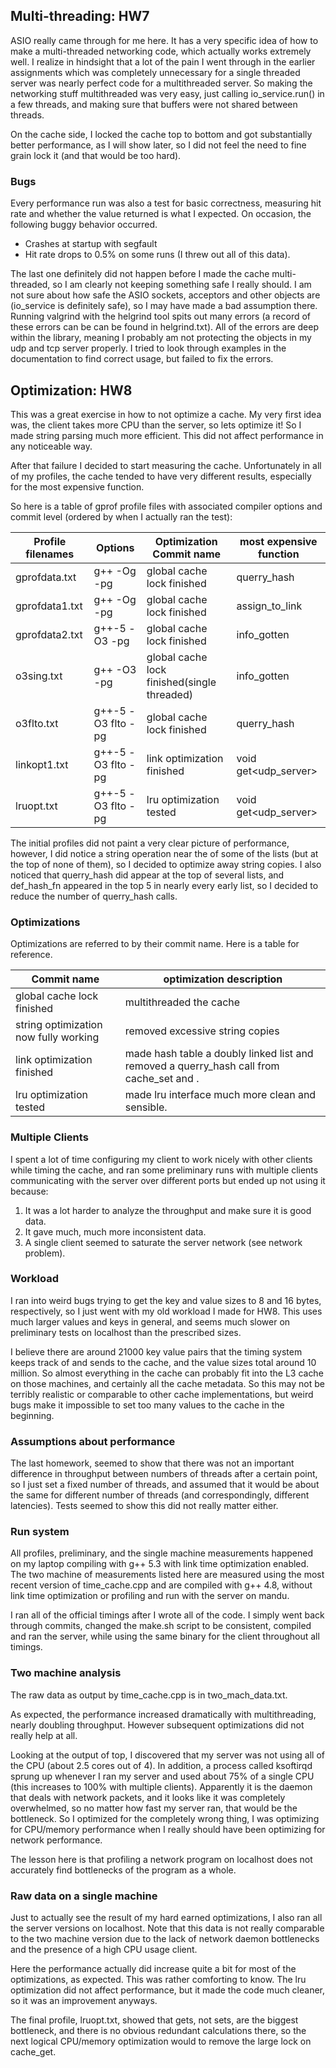 ## Multi-threading: HW7

ASIO really came through for me here. It has a very specific idea of how to make a multi-threaded networking code, which actually works extremely well. I realize in hindsight that a lot of the pain I went through in the earlier assignments which was completely unnecessary for a single threaded server was nearly perfect code for a multithreaded server. So making the networking stuff multithreaded was very easy, just calling io_service.run() in a few threads, and making sure that buffers were not shared between threads.

On the cache side, I locked the cache top to bottom and got substantially better performance, as I will show later, so I did not feel the need to fine grain lock it (and that would be too hard).

### Bugs

Every performance run was also a test for basic correctness, measuring hit rate and whether the value returned is what I expected. On occasion, the following buggy behavior occurred.

* Crashes at startup with segfault
* Hit rate drops to 0.5% on some runs (I threw out all of this data).

The last one definitely did not happen before I made the cache multi-threaded, so I am clearly not keeping something safe I really should.  I am not sure about how safe the ASIO sockets, acceptors and other objects are (io_service is definitely safe), so I may have made a bad assumption there. Running valgrind with the helgrind tool spits out many errors (a record of these errors can be can be found in helgrind.txt). All of the errors are deep within the library, meaning I probably am not protecting the objects in my udp and tcp server properly. I tried to look through examples in the documentation to find correct usage, but failed to fix the errors.

## Optimization: HW8

This was a great exercise in how to not optimize a cache. My very first idea was, the client takes more CPU than the server, so lets optimize it! So I made string parsing much more efficient. This did not affect performance in any noticeable way.

After that failure I decided to start measuring the cache. Unfortunately in all of my profiles, the cache tended to have very different results, especially for the most expensive function.

So here is a table of gprof profile files with associated compiler options and commit level (ordered by when I actually ran the test):

Profile filenames | Options | Optimization Commit name | most expensive function
--- | --- | --- | ---
gprofdata.txt | g++ -Og -pg | global cache lock finished | querry_hash
gprofdata1.txt | g++ -Og -pg | global cache lock finished | assign_to_link
gprofdata2.txt | g++-5 -O3 -pg | global cache lock finished | info_gotten
o3sing.txt | g++ -O3 -pg | global cache lock finished(single threaded) | info_gotten
o3flto.txt | g++-5 -O3 flto -pg |  global cache lock finished | querry_hash
linkopt1.txt | g++-5 -O3 flto -pg | link optimization finished | void get<udp_server>
lruopt.txt | g++-5 -O3 flto -pg | lru optimization tested |  void get<udp_server>

The initial profiles did not paint a very clear picture of performance, however, I did notice a string operation near the of some of the lists (but at the top of none of them), so I decided to optimize away string copies. I also noticed that querry_hash did appear at the top of several lists, and def_hash_fn appeared in the top 5 in nearly every early list, so I decided to reduce the number of querry_hash calls.

### Optimizations

Optimizations are referred to by their commit name. Here is a table for reference.

Commit name | optimization description
--- | ---
global cache lock finished | multithreaded the cache
string optimization now fully working | removed excessive string copies
link optimization finished | made hash table a doubly linked list and removed a querry_hash call from cache_set and .
lru optimization tested | made lru interface much more clean and sensible.

### Multiple Clients

I spent a lot of time configuring my client to work nicely with other clients while timing the cache, and ran some preliminary runs with multiple clients communicating with the server over different ports but ended up not using it because:

1. It was a lot harder to analyze the throughput and make sure it is good data.
2. It gave much, much more inconsistent data.
3. A single client seemed to saturate the server network (see network problem).

### Workload

I ran into weird bugs trying to get the key and value sizes to 8 and 16 bytes, respectively, so I just went with my old workload I made for HW8. This uses much larger values and keys in general, and seems much slower on preliminary tests on localhost than the prescribed sizes.

I believe there are around 21000 key value pairs that the timing system keeps track of and sends to the cache, and the value sizes total around 10 million. So almost everything in the cache can probably fit into the L3 cache on those machines, and certainly all the cache metadata. So this may not be terribly realistic or comparable to other cache implementations, but weird bugs make it impossible to set too many values to the cache in the beginning.

### Assumptions about performance

The last homework, seemed to show that there was not an important difference in throughput between numbers of threads after a certain point, so I just set a fixed number of threads, and assumed that it would be about the same for different number of threads (and correspondingly, different latencies). Tests seemed to show this did not really matter either.

### Run system

All profiles, preliminary, and the single machine measurements happened on my laptop compiling with g++ 5.3 with link time optimization enabled. The two machine of measurements listed here are measured using the most recent version of time_cache.cpp and are compiled with g++ 4.8, without link time optimization or profiling and run with the server on mandu.

I ran all of the official timings after I wrote all of the code. I simply went back through commits, changed the make.sh script to be consistent, compiled and ran the server, while using the same binary for the client throughout all timings.

### Two machine analysis

The raw data as output by time_cache.cpp is in two_mach_data.txt.

As expected, the performance increased dramatically with multithreading, nearly doubling throughput. However subsequent optimizations did not really help at all.

Looking at the output of top, I discovered that my server was not using all of the CPU (about 2.5 cores out of 4). In addition, a process called ksoftirqd sprung up whenever I ran my server and used about 75% of a single CPU (this increases to 100% with multiple clients). Apparently it is the daemon that deals with network packets, and it looks like it was completely overwhelmed, so no matter how fast my server ran, that would be the bottleneck. So I optimized for the completely wrong thing, I was optimizing for CPU/memory performance when I really should have been optimizing for network performance.

The lesson here is that profiling a network program on localhost does not accurately find bottlenecks of the program as a whole.

### Raw data on a single machine

Just to actually see the result of my hard earned optimizations, I also ran all the server versions on localhost. Note that this data is not really comparable to the two machine version due to the lack of network daemon bottlenecks and the presence of a high CPU usage client.

Here the performance actually did increase quite a bit for most of the optimizations, as expected. This was rather comforting to know. The lru optimization did not affect performance, but it made the code much cleaner, so it was an improvement anyways.

The final profile, lruopt.txt, showed that gets, not sets, are the biggest bottleneck, and there is no obvious redundant calculations there, so the next logical CPU/memory optimization would to remove the large lock on cache_get.
